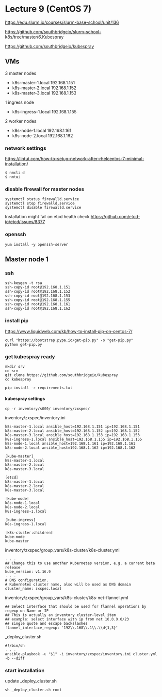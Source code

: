 # Lecture 9 (CentOS 7)

https://edu.slurm.io/courses/slurm-base-school/unit/136

https://github.com/southbridgeio/slurm-school-k8s/tree/master/6.Kubespray

https://github.com/southbridgeio/kubespray

## VMs
3 master nodes
- k8s-master-1.local
  192.168.1.151
- k8s-master-2.local
  192.168.1.152
- k8s-master-3.local
  192.168.1.153

1 ingress node
- k8s-ingress-1.local
  192.168.1.155

2 worker nodes
- k8s-node-1.local
  192.168.1.161
- k8s-node-2.local
  192.168.1.162

### network settings
https://lintut.com/how-to-setup-network-after-rhelcentos-7-minimal-installation/
```
$ nmcli d
$ nmtui
```
### disable firewall for master nodes
```
systemctl status firewalld.service
systemctl stop firewalld.service
systemctl disable firewalld.service
```
Installation might fail on etcd health check
https://github.com/etcd-io/etcd/issues/8377


### openssh
```
yum install -y openssh-server
```


## Master node 1
### ssh
```
ssh-keygen -t rsa
ssh-copy-id root@192.168.1.151
ssh-copy-id root@192.168.1.152
ssh-copy-id root@192.168.1.153
ssh-copy-id root@192.168.1.155
ssh-copy-id root@192.168.1.161
ssh-copy-id root@192.168.1.162
```

### install pip
https://www.liquidweb.com/kb/how-to-install-pip-on-centos-7/
```
curl "https://bootstrap.pypa.io/get-pip.py" -o "get-pip.py"
python get-pip.py
```

### get kubespray ready
```
mkdir srv
cd srv
git clone https://github.com/southbridgeio/kubespray
cd kubespray

pip install -r requirements.txt
```
#### kubespray settings
```
cp -r inventory/s000/ inventory/zxspec/
```
inventory/zxspec/inventory.ini
```
k8s-master-1.local ansible_host=192.168.1.151 ip=192.168.1.151
k8s-master-2.local ansible_host=192.168.1.152 ip=192.168.1.152
k8s-master-3.local ansible_host=192.168.1.153 ip=192.168.1.153
k8s-ingress-1.local ansible_host=192.168.1.155 ip=192.168.1.155
k8s-node-1.local ansible_host=192.168.1.161 ip=192.168.1.161
k8s-node-2.local ansible_host=192.168.1.162 ip=192.168.1.162

[kube-master]
k8s-master-1.local
k8s-master-2.local
k8s-master-3.local

[etcd]
k8s-master-1.local
k8s-master-2.local
k8s-master-3.local

[kube-node]
k8s-node-1.local
k8s-node-2.local
k8s-ingress-1.local

[kube-ingress]
k8s-ingress-1.local

[k8s-cluster:children]
kube-node
kube-master

```

inventory/zxspec/group_vars/k8s-cluster/k8s-cluster.yml
```
. . .
## Change this to use another Kubernetes version, e.g. a current beta release
kube_version: v1.16.9
. . .
# DNS configuration.
# Kubernetes cluster name, also will be used as DNS domain
cluster_name: zxspec.local
```

inventory/zxspec/group_vars/k8s-cluster/k8s-net-flannel.yml
```
## Select interface that should be used for flannel operations by regexp on Name or IP
## This is actually an inventory cluster-level item
## example: select interface with ip from net 10.0.0.0/23
## single quote and escape backslashes
flannel_interface_regexp: '192\\.168\\.1\\.\\d{1,3}'
```

_deploy_cluster.sh 
```shell
#!/bin/sh
. . .
ansible-playbook -u "$1" -i inventory/zxspec/inventory.ini cluster.yml -b --diff        
```
###  start installation
update _deploy_cluster.sh 
```
sh _deploy_cluster.sh root
```
